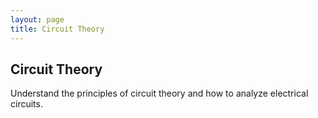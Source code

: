 ```yaml
---
layout: page
title: Circuit Theory
---
```


## Circuit Theory

Understand the principles of circuit theory and how to analyze electrical circuits.
